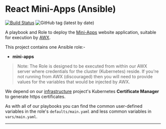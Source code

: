 # React Mini-Apps (Ansible)

[![Build Status](https://travis-ci.com/InformaticsMatters/react-sci-components-ansible.svg?branch=master)](https://travis-ci.com/InformaticsMatters/react-sci-components-ansible)
![GitHub tag (latest by date)](https://img.shields.io/github/v/tag/InformaticsMatters/react-sci-components-ansible)

A playbook and Role to deploy the [Mini-Apps] website application, suitable for
execution by [AWX].

This project contains one Ansible role:-

*   **mini-apps**

>   Note: The Role is designed to be executed from within our AWX server
    where credentials for the cluster (Kubernetes) reside. If you're not
    running from AWX (discouraged) then you will need to provide
    values for the variables that would be injected by AWX.

We depend on our [infrastructure] project's Kubernetes
**Certificate Manager** to generate https certificates.

As with all of our playbooks you can find the common user-defined variables
in the role's `defaults/main.yaml` and less common variables in
`vars/main.yaml`.

---

[awx]: https://github.com/ansible/awx
[infrastructure]: https://github.com/InformaticsMatters/ansible-infrastructure
[mini-apps]: https://github.com/informaticsmatters/react-sci-components
